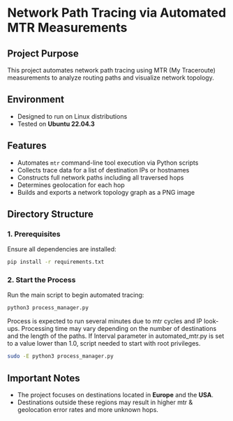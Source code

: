 # Network Path Tracing via Automated MTR Measurements

## Project Purpose
This project automates network path tracing using MTR (My Traceroute) measurements to analyze routing paths and visualize network topology.

## Environment
- Designed to run on Linux distributions
- Tested on **Ubuntu 22.04.3**

## Features
- Automates `mtr` command-line tool execution via Python scripts
- Collects trace data for a list of destination IPs or hostnames
- Constructs full network paths including all traversed hops
- Determines geolocation for each hop
- Builds and exports a network topology graph as a PNG image

## Directory Structure

### 1. Prerequisites
Ensure all dependencies are installed:
```bash
pip install -r requirements.txt
```

### 2. Start the Process
Run the main script to begin automated tracing:
```bash
python3 process_manager.py
```
Process is expected to run several minutes due to mtr cycles and IP look-ups. 
Processing time may vary depending on the number of destinations and the length of the paths.
If Interval parameter in automated_mtr.py is set to a value lower than 1.0, script needed to start with root privileges.
```bash
sudo -E python3 process_manager.py
```

## Important Notes
- The project focuses on destinations located in **Europe** and the **USA**.
- Destinations outside these regions may result in higher mtr & geolocation error rates and more unknown hops.